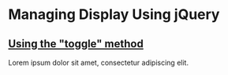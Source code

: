 # Managing Display Using jQuery

## [Using the "toggle" method](#toggle)

Lorem ipsum dolor sit amet, consectetur adipiscing elit.
